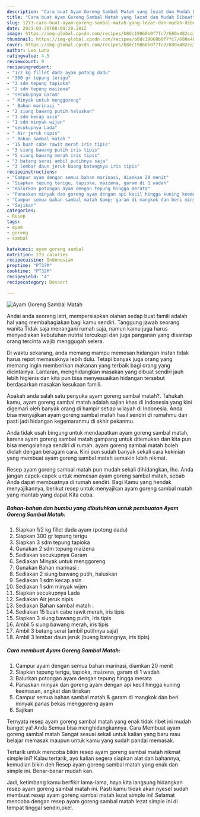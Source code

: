 ```yaml
---
description: "Cara buat Ayam Goreng Sambal Matah yang lezat dan Mudah Dibuat"
title: "Cara buat Ayam Goreng Sambal Matah yang lezat dan Mudah Dibuat"
slug: 1273-cara-buat-ayam-goreng-sambal-matah-yang-lezat-dan-mudah-dibuat
date: 2021-03-20T08:09:20.201Z
image: https://img-global.cpcdn.com/recipes/b8dc19060b0f7fc7/680x482cq70/ayam-goreng-sambal-matah-foto-resep-utama.jpg
thumbnail: https://img-global.cpcdn.com/recipes/b8dc19060b0f7fc7/680x482cq70/ayam-goreng-sambal-matah-foto-resep-utama.jpg
cover: https://img-global.cpcdn.com/recipes/b8dc19060b0f7fc7/680x482cq70/ayam-goreng-sambal-matah-foto-resep-utama.jpg
author: Leo Luna
ratingvalue: 4.5
reviewcount: 9
recipeingredient:
- "1/2 kg fillet dada ayam potong dadu"
- "300 gr tepung terigu"
- "3 sdm tepung tapioka"
- "2 sdm tepung maizena"
- "secukupnya Garam"
- " Minyak untuk menggoreng"
- " Bahan marinasi "
- "2 siung bawang putih haluskan"
- "1 sdm kecap asin"
- "1 sdm minyak wijen"
- "secukupnya Lada"
- " Air jeruk nipis"
- " Bahan sambal matah "
- "15 buah cabe rawit merah iris tipis"
- "3 siung bawang putih iris tipis"
- "5 siung bawang merah iris tipis"
- "3 batang serai ambil putihnya saja"
- "3 lembar daun jeruk buang batangnya iris tipis"
recipeinstructions:
- "Campur ayam dengan semua bahan marinasi, diamkan 20 menit"
- "Siapkan tepung terigu, tapioka, maizena, garam di 1 wadah"
- "Balurkan potongan ayam dengan tepung hingga merata"
- "Panaskan minyak dan goreng ayam dengan api kecil hingga kuning keemasan, angkat dan tiriskan"
- "Campur semua bahan sambal matah &amp; garam di mangkok dan beri minyak panas bekas menggoreng ayam"
- "Sajikan"
categories:
- Resep
tags:
- ayam
- goreng
- sambal

katakunci: ayam goreng sambal 
nutrition: 273 calories
recipecuisine: Indonesian
preptime: "PT37M"
cooktime: "PT32M"
recipeyield: "4"
recipecategory: Dessert

---
```



![Ayam Goreng Sambal Matah](https://img-global.cpcdn.com/recipes/b8dc19060b0f7fc7/680x482cq70/ayam-goreng-sambal-matah-foto-resep-utama.jpg)

Andai anda seorang istri, mempersiapkan olahan sedap buat famili adalah hal yang membahagiakan bagi kamu sendiri. Tanggung jawab seorang  wanita Tidak saja menangani rumah saja, namun kamu juga harus menyediakan kebutuhan nutrisi tercukupi dan juga panganan yang disantap orang tercinta wajib menggugah selera.

Di waktu  sekarang, anda memang mampu memesan hidangan instan tidak harus repot memasaknya lebih dulu. Tetapi banyak juga orang yang memang ingin memberikan makanan yang terbaik bagi orang yang dicintainya. Lantaran, menghidangkan masakan yang dibuat sendiri jauh lebih higienis dan kita pun bisa menyesuaikan hidangan tersebut berdasarkan masakan kesukaan famili. 



Apakah anda salah satu penyuka ayam goreng sambal matah?. Tahukah kamu, ayam goreng sambal matah adalah sajian khas di Indonesia yang kini digemari oleh banyak orang di hampir setiap wilayah di Indonesia. Anda bisa menyajikan ayam goreng sambal matah hasil sendiri di rumahmu dan pasti jadi hidangan kegemaranmu di akhir pekanmu.

Anda tidak usah bingung untuk mendapatkan ayam goreng sambal matah, karena ayam goreng sambal matah gampang untuk ditemukan dan kita pun bisa mengolahnya sendiri di rumah. ayam goreng sambal matah boleh diolah dengan beragam cara. Kini pun sudah banyak sekali cara kekinian yang membuat ayam goreng sambal matah semakin lebih nikmat.

Resep ayam goreng sambal matah pun mudah sekali dihidangkan, lho. Anda jangan capek-capek untuk memesan ayam goreng sambal matah, sebab Anda dapat membuatnya di rumah sendiri. Bagi Kamu yang hendak menyajikannya, berikut resep untuk menyajikan ayam goreng sambal matah yang mantab yang dapat Kita coba.

<!--inarticleads1-->

##### Bahan-bahan dan bumbu yang dibutuhkan untuk pembuatan Ayam Goreng Sambal Matah:

1. Siapkan 1/2 kg fillet dada ayam (potong dadu)
1. Siapkan 300 gr tepung terigu
1. Siapkan 3 sdm tepung tapioka
1. Gunakan 2 sdm tepung maizena
1. Sediakan secukupnya Garam
1. Sediakan  Minyak untuk menggoreng
1. Gunakan  Bahan marinasi :
1. Sediakan 2 siung bawang putih, haluskan
1. Sediakan 1 sdm kecap asin
1. Sediakan 1 sdm minyak wijen
1. Siapkan secukupnya Lada
1. Sediakan  Air jeruk nipis
1. Sediakan  Bahan sambal matah :
1. Sediakan 15 buah cabe rawit merah, iris tipis
1. Siapkan 3 siung bawang putih, iris tipis
1. Ambil 5 siung bawang merah, iris tipis
1. Ambil 3 batang serai (ambil putihnya saja)
1. Ambil 3 lembar daun jeruk (buang batangnya, iris tipis)




<!--inarticleads2-->

##### Cara membuat Ayam Goreng Sambal Matah:

1. Campur ayam dengan semua bahan marinasi, diamkan 20 menit
1. Siapkan tepung terigu, tapioka, maizena, garam di 1 wadah
1. Balurkan potongan ayam dengan tepung hingga merata
1. Panaskan minyak dan goreng ayam dengan api kecil hingga kuning keemasan, angkat dan tiriskan
1. Campur semua bahan sambal matah &amp; garam di mangkok dan beri minyak panas bekas menggoreng ayam
1. Sajikan




Ternyata resep ayam goreng sambal matah yang enak tidak ribet ini mudah banget ya! Anda Semua bisa menghidangkannya. Cara Membuat ayam goreng sambal matah Sangat sesuai sekali untuk kalian yang baru mau belajar memasak maupun untuk kamu yang sudah pandai memasak.

Tertarik untuk mencoba bikin resep ayam goreng sambal matah nikmat simple ini? Kalau tertarik, ayo kalian segera siapkan alat dan bahannya, kemudian bikin deh Resep ayam goreng sambal matah yang enak dan simple ini. Benar-benar mudah kan. 

Jadi, ketimbang kamu berfikir lama-lama, hayo kita langsung hidangkan resep ayam goreng sambal matah ini. Pasti kamu tiidak akan nyesel sudah membuat resep ayam goreng sambal matah lezat simple ini! Selamat mencoba dengan resep ayam goreng sambal matah lezat simple ini di tempat tinggal sendiri,oke!.


